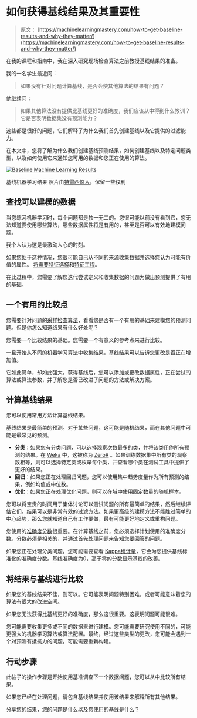 # 如何获得基线结果及其重要性

> 原文： [https://machinelearningmastery.com/how-to-get-baseline-results-and-why-they-matter/](https://machinelearningmastery.com/how-to-get-baseline-results-and-why-they-matter/)

在我的课程和指南中，我在深入研究现场检查算法之前教授基线结果的准备。

我的一名学生最近问：

> 如果没有针对问题计算基线，是否会使其他算法的结果有问题？

他继续问：

> 如果其他算法没有提供比基线更好的准确度，我们应该从中得到什么教训？它是否表明数据集没有预测能力？

这些都是很好的问题，它们解释了为什么我们首先创建基线以及它提供的过滤能力。

在本文中，您将了解为什么我们创建基线预测结果，如何创建基线以及特定问题类型，以及如何使用它来通知您可用的数据和您正在使用的算法。

[![Baseline Machine Learning Results](img/0f07eecc60c827c4570c9722d470020f.jpg)](https://3qeqpr26caki16dnhd19sv6by6v-wpengine.netdna-ssl.com/wp-content/uploads/2014/11/Baseline-Machine-Learning-Results.jpg)

基线机器学习结果
照片由[特雷西惊人](http://www.flickr.com/photos/tracy_the_astonishing/7226371136)，保留一些权利

## 查找可以建模的数据

当您练习机器学习时，每个问题都是独一无二的。您很可能以前没有看到它，您无法知道要使用哪些算法，哪些数据属性将是有用的，甚至是否可以有效地建模问题。

我个人认为这是最激动人心的时刻。

如果您处于这种情况，您很可能自己从不同的来源收集数据并选择您认为可能有价值的属性。 [将需要特征选择](http://machinelearningmastery.com/an-introduction-to-feature-selection/ "An Introduction to Feature Selection")和[特征工程](http://machinelearningmastery.com/discover-feature-engineering-how-to-engineer-features-and-how-to-get-good-at-it/ "Discover Feature Engineering, How to Engineer Features and How to Get Good at It")。

在此过程中，您需要了解您迭代尝试定义和收集数据的问题为做出预测提供了有用的基础。

## 一个有用的比较点

您需要针对问题的[采样检查算法](http://machinelearningmastery.com/why-you-should-be-spot-checking-algorithms-on-your-machine-learning-problems/ "Why you should be Spot-Checking Algorithms on your Machine Learning Problems")，看看您是否有一个有用的基础来建模您的预测问题。但是你怎么知道结果有什么好处呢？

您需要一个比较结果的基础。您需要一个有意义的参考点来进行比较。

一旦开始从不同的机器学习算法中收集结果，基线结果可以告诉您更改是否正在增加值。

它如此简单，却如此强大。获得基线后，您可以添加或更改数据属性，正在尝试的算法或算法参数，并了解您是否已改进了问题的方法或解决方案。

## 计算基线结果

您可以使用常用方法计算基线结果。

基线结果是最简单的预测。对于某些问题，这可能是随机结果，而在其他问题中可能是最常见的预测。

*   **分类**：如果您有分类问题，可以选择观察次数最多的类，并将该类用作所有预测的结果。在 [Weka](http://machinelearningmastery.com/how-to-run-your-first-classifier-in-weka/ "How to Run Your First Classifier in Weka") 中，这被称为 [ZeroR](http://weka.sourceforge.net/doc.dev/weka/classifiers/rules/ZeroR.html) 。如果训练数据集中所有类的观察数相等，则可以选择特定类或枚举每个类，并查看哪个类在测试工具中提供了更好的结果。
*   **回归**：如果您正在处理回归问题，您可以使用集中趋势度量作为所有预测的结果，例如均值或中位数。
*   **优化**：如果您正在处理优化问题，则可以在域中使用固定数量的随机样本。

您可以将宝贵的时间用于集体讨论可以测试问题的所有最简单的结果，然后继续评估它们。结果可以是非常有效的过滤方法。如果更高级的建模方法不能胜过简单的中心趋势，那么您就知道自己有工作要做，最有可能更好地定义或重构问题。

您使用的[准确度分数](http://machinelearningmastery.com/classification-accuracy-is-not-enough-more-performance-measures-you-can-use/ "Classification Accuracy is Not Enough: More Performance Measures You Can Use")很重要。在计算基线之前，您必须选择计划使用的准确度分数。分数必须是相关的，并通过首先处理问题来告知您要回答的问题。

如果您正在处理分类问题，您可能需要查看 [Kappa统计量](http://en.wikipedia.org/wiki/Cohen's_kappa)，它会为您提供基线标准化的准确度分数。基线准确度为0，高于零的分数显示基线的改善。

## 将结果与基线进行比较

如果您的基线结果不佳，则可以。它可能表明问题特别困难，或者可能意味着您的算法有很大的改进空间。

如果您无法获得比基线更好的准确度，那么这很重要。这表明问题可能很难。

您可能需要收集更多或不同的数据来进行建模。您可能需要研究使用不同的，可能更强大的机器学习算法或算法配置。最终，经过这些类型的更改，您可能会遇到一个对预测有抵抗力的问题，可能需要重新构建。

## 行动步骤

此帖子的操作步骤是开始使用基准调查下一个数据问题，您可以从中比较所有结果。

如果您已经在处理问题，请包含基线结果并使用该结果来解释所有其他结果。

分享您的结果，您的问题是什么以及您使用的基线是什么？